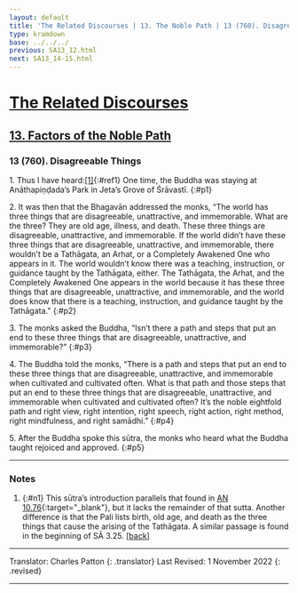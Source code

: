 ```yaml
---
layout: default
title: 'The Related Discourses | 13. The Noble Path | 13 (760). Disagreeable Things'
type: kramdown
base: ../../../
previous: SA13_12.html
next: SA13_14-15.html
---
```


# [The Related Discourses](../index.html)
## [13. Factors of the Noble Path](index.html)
### 13 (760). Disagreeable Things

1\. Thus I have heard:[\[1\]](#n1){:#ref1} One time, the Buddha was staying at Anāthapiṇḍada’s Park in Jeta’s Grove of Śrāvastī.
{:#p1}

2\. It was then that the Bhagavān addressed the monks, “The world has three things that are disagreeable, unattractive, and immemorable. What are the three? They are old age, illness, and death. These three things are disagreeable, unattractive, and immemorable. If the world didn’t have these three things that are disagreeable, unattractive, and immemorable, there wouldn’t be a Tathāgata, an Arhat, or a Completely Awakened One who appears in it. The world wouldn’t know there was a teaching, instruction, or guidance taught by the Tathāgata, either. The Tathāgata, the Arhat, and the Completely Awakened One appears in the world because it has these three things that are disagreeable, unattractive, and immemorable, and the world does know that there is a teaching, instruction, and guidance taught by the Tathāgata.”
{:#p2}

3\. The monks asked the Buddha, “Isn’t there a path and steps that put an end to these three things that are disagreeable, unattractive, and immemorable?”
{:#p3}

4\. The Buddha told the monks, “There is a path and steps that put an end to these three things that are disagreeable, unattractive, and immemorable when cultivated and cultivated often. What is that path and those steps that put an end to these three things that are disagreeable, unattractive, and immemorable when cultivated and cultivated often? It’s the noble eightfold path and right view, right intention, right speech, right action, right method, right mindfulness, and right samādhi.”
{:#p4}

5\. After the Buddha spoke this sūtra, the monks who heard what the Buddha taught rejoiced and approved.
{:#p5}

---

### Notes

1. {:#n1} This sūtra’s introduction parallels that found in [AN 10.76](https://suttacentral.net/an10.76){:target="_blank"}, but it lacks the remainder of that sutta. Another difference is that the Pali lists birth, old age, and death as the three things that cause the arising of the Tathāgata. A similar passage is found in the beginning of SĀ 3.25. [\[back\]](#ref1)

---

Translator: Charles Patton
{: .translator}
Last Revised: 1 November 2022
{: .revised}

---